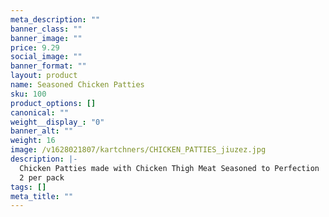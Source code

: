 ```yaml
---
meta_description: ""
banner_class: ""
banner_image: ""
price: 9.29
social_image: ""
banner_format: ""
layout: product
name: Seasoned Chicken Patties
sku: 100
product_options: []
canonical: ""
weight__display_: "0"
banner_alt: ""
weight: 16
image: /v1628021807/kartchners/CHICKEN_PATTIES_jiuzez.jpg
description: |-
  Chicken Patties made with Chicken Thigh Meat Seasoned to Perfection
  2 per pack
tags: []
meta_title: ""
---
```

